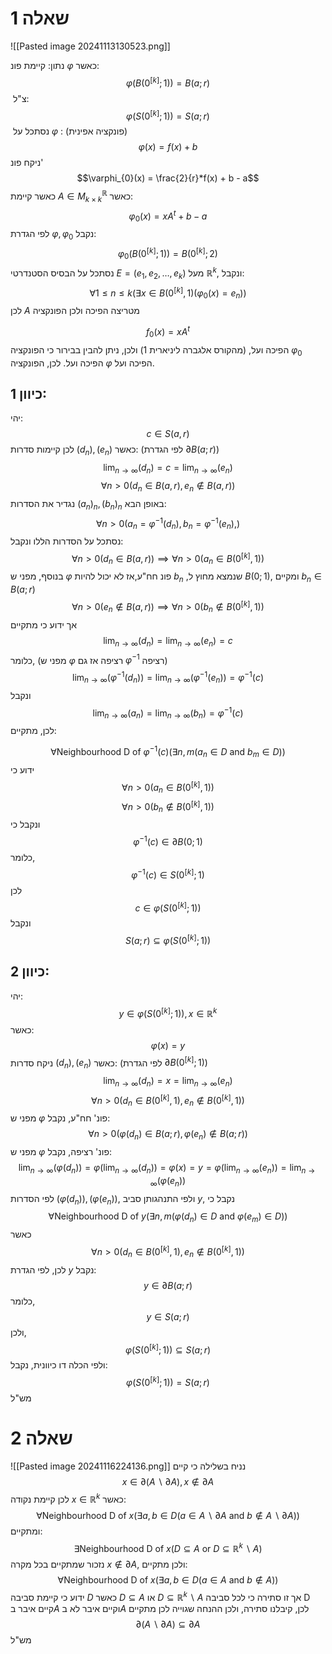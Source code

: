 # שאלה 1 
![[Pasted image 20241113130523.png]]

 נתון:
 קיימת פונ $\varphi$ כאשר:
 $$\varphi(B(0^{[k]};1)) = B(a;r)$$
 צ"ל:
 $$\varphi(S(0^{[k]};1)) = S(a;r)$$
 נסתכל על $\varphi$ : (פונקציה אפינית)
$$\varphi(x) = f(x) + b$$
ניקח פונ' 
$$\varphi_{0}(x) = \frac{2}{r}*f(x) + b - a$$
כאשר קיימת $A\in M^{\mathbb{R}}_{k\times k}$ כאשר:
$$\varphi_{0}(x) = xA^t+b-a$$
לפי הגדרת $\varphi, \varphi_{0}$ נקבל:
$$\varphi_{0}(B(0^{[k]};1)) = B(0^{[k]};2)$$
נסתכל על הבסיס הסטנדרטי $E=(e_{1},e_{2},\dots,e_{k})$ מעל $\mathbb{R}^{k}$, ונקבל:
$$\forall 1\leq n\leq k(\exists x \in B(0^{[k]},1)(\varphi_{0}(x)=e_{n}))$$
לכן $A$ מטריצה הפיכה ולכן הפונקציה

$$f_{0}(x) = xA^t$$
הפיכה ועל, (מהקורס אלגברה ליניארית 1) 
ולכן, ניתן להבין בבירור כי הפונקציה $\varphi_{0}$ הפיכה ועל.
לכן, הפונקציה $\varphi$ הפיכה ועל.
## כיוון 1:
יהי:
$$ c \in S(a,r)$$
לכן קיימות סדרות $(d_{n}),(e_{n})$  כאשר: (לפי הגדרת $\partial B(a;r)$)
$$ \lim_{ n \to \infty } {(d_{n})} = c = \lim_{ n \to \infty } {(e_{n})} $$
$$ \forall n>0 (d_{n} \in B(a,r),e_{n} \notin B(a,r)) $$
נגדיר את הסדרות $(a_{n})_{n},(b_{n})_{n}$ באופן הבא:
$$\forall n>0(a_{n}=\varphi^{-1}(d_{n}),b_{n}=\varphi^{-1}(e_{n}),)$$
נסתכל על הסדרות הללו ונקבל: 
$$\forall n>0(d_{n} \in B(a,r)) \implies \forall n>0(a_{n} \in B(0^{[k]},1))$$
בנוסף, מפני ש $\varphi$ פונ חח"ע,אז לא יכול להיות $b_n$ ,שנמצא מחוץ ל $B(0;1)$, ומקיים $b_n \in B(a;r)$
$$\forall n>0(e_{n} \notin B(a,r)) \implies \forall n>0(b_{n} \notin B(0^{[k]},1))$$
אך ידוע כי מתקיים
$$\lim_{ n \to \infty }(d_{n})=\lim_{ n \to \infty } (e_{n})=c $$
כלומר, (מפני ש $\varphi$ רציפה אז גם $\varphi^{-1}$ רציפה)
$$\lim_{ n \to \infty }(\varphi^{-1}(d_{n})) = \lim_{ n \to \infty }(\varphi^{-1}(e_{n})) = \varphi^{-1}(c)$$
ונקבל
$$\lim_{ n \to \infty } (a_{n}) = \lim_{ n \to \infty }(b_{n}) = \varphi^{-1}(c) $$
לכן, מתקיים:

$$\forall \text{Neighbourhood D of }\varphi^{-1}(c)(\exists n,m(a_{n} \in D\ \text{and}\ b_{m} \in D)) $$
ידוע כי
$$\forall n>0(a_{n} \in B(0^{[k]},1))$$
$$\forall n>0(b_{n} \notin B(0^{[k]},1))$$
ונקבל כי 
$$\varphi^{-1}(c) \in \partial B(0;1)$$
כלומר, 
$$\varphi^{-1}(c) \in S(0^{[k]};1)$$
לכן
$$c \in \varphi(S(0^{[k]};1))$$
ונקבל 
$$S(a;r) \subseteq \varphi(S(0^{[k]};1)) $$
## כיוון 2:
יהי:
$$y \in \varphi(S(0^{[k]};1)),x \in \mathbb{R}^{k}$$
כאשר:
$$\varphi(x) = y$$
ניקח סדרות $(d_{n}),(e_{n})$  כאשר: (לפי הגדרת $\partial B(0^{[k]};1)$)
$$ \lim_{ n \to \infty } {(d_{n})} = x = \lim_{ n \to \infty } {(e_{n})} $$
$$ \forall n>0 (d_{n} \in B(0^{[k]},1),e_{n} \notin B(0^{[k]},1)) $$
מפני ש $\varphi$ פונ' חח"ע, נקבל:
$$\forall n>0(\varphi(d_n) \in B(a;r),\varphi(e_n) \notin B(a;r))$$
מפני ש $\varphi$ פונ' רציפה, נקבל:
$$\lim_{n \rightarrow \infty}(\varphi(d_n)) = \varphi(\lim_{n \rightarrow \infty}(d_n)) = \varphi(x) = y =\varphi(\lim_{n \rightarrow \infty}(e_n))= \lim_{n \rightarrow \infty}(\varphi(e_n))$$
לפי הסדרות $(\varphi(d_n)),(\varphi(e_n))$, ולפי התנהגותן סביב $y$, נקבל כי 
$$\forall \text{Neighbourhood D of }y(\exists n,m(\varphi(d_n) \in D\ \text{and}\ \varphi(e_{m}) \in D)) $$
כאשר
$$ \forall n>0 (d_{n} \in B(0^{[k]},1),e_{n} \notin B(0^{[k]},1)) $$
לכן, לפי הגדרת $y$ נקבל:
$$y \in \partial B(a;r)$$
כלומר,
$$y \in S(a;r)$$
ולכן,
$$\varphi(S(0^{[k]};1)) \subseteq S(a;r)  $$
ולפי הכלה דו כיוונית, נקבל:
$$\varphi(S(0^{[k]};1)) = S(a;r)  $$
מש"ל
# שאלה 2
![[Pasted image 20241116224136.png]]
נניח בשלילה כי קיים
$$x \in \partial(A\backslash \partial A), x \notin \partial A $$
לכן קיימת נקודה $x \in \mathbb{R}^k$ כאשר:
$$\forall \text{Neighbourhood D of }x(\exists a,b \in D(a \in A \backslash \partial A \text{ and } b \notin A \backslash \partial A))$$
ומתקיים:
$$\exists \text{Neighbourhood D of }x(D \subseteq A \text{ or } D \subseteq \mathbb{R}^k\backslash A)$$
נזכור שמתקיים בכל מקרה $x \notin \partial A$, ולכן מתקיים:
$$\forall \text{Neighbourhood D of }x(\exists a,b \in D(a \in A  \text{ and } b \notin A))$$
ידוע כי קיימת סביבה $D$ כאשר $D \subseteq A$ או $D \subseteq \mathbb{R}^k \backslash A$
אך זו סתירה כי לכל סביבה D קיים איבר ב$A$ וקיים איבר לא ב$A$
לכן, קיבלנו סתירה, ולכן ההנחה שגוייה
לכן מתקיים
$$\partial(A \backslash \partial A) \subseteq \partial A$$
מש"ל